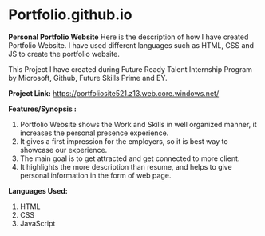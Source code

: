 # Portfolio.github.io

**Personal Portfolio Website**
Here is the description of how I have created Portfolio Website.
I have used different languages such as HTML, CSS and JS to create the portfolio website.

This Project I have created during Future Ready Talent Internship Program by Microsoft, Github, Future Skills Prime and EY.

**Project Link:** https://portfoliosite521.z13.web.core.windows.net/

**Features/Synopsis :**
1. Portfolio Website shows the Work and Skills in well organized manner, it increases the personal presence experience. 
2. It gives a first impression for the employers, so it is best way to showcase our experience.
3. The main goal is to get attracted and get connected to more client. 
4. It highlights the more description than resume, and helps to give personal information in the form of web page.

**Languages Used:**
1. HTML
2. CSS
3. JavaScript

